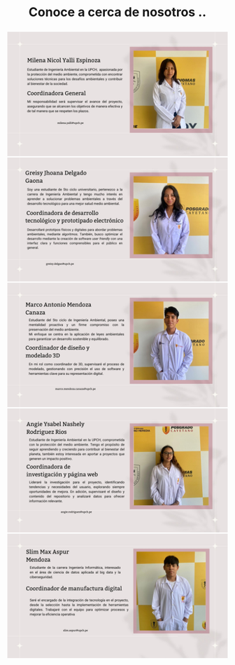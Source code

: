 # <p align="center"> **Conoce a cerca de nosotros** ..
![](https://github.com/GreisyJhoana05/Grupo2-FdD/blob/main/FdD/Imagenes/Imagenes_de_Nosotros/E01Imagen01.jpg)
![](https://github.com/GreisyJhoana05/Grupo2-FdD/blob/main/FdD/Imagenes/Imagenes_de_Nosotros/E01Imagen02%20.jpg)
![](https://github.com/GreisyJhoana05/Grupo2-FdD/blob/main/FdD/Imagenes/Imagenes_de_Nosotros/E01Imagen03.jpg)
![](https://github.com/GreisyJhoana05/Grupo2-FdD/blob/main/FdD/Imagenes/Imagenes_de_Nosotros/E01Imagen04.jpg)
![](https://github.com/GreisyJhoana05/Grupo2-FdD/blob/main/FdD/Imagenes/Imagenes_de_Nosotros/E01Imagen05.jpg)
